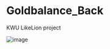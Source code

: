 # Goldbalance_Back
KWU LikeLion project

![image](https://github.com/LikeLion-Kwangwoon-Univ/Goldbalance_Back/assets/123547179/d8a7c2df-8fcd-4db3-b887-99a7c9b6b005)
